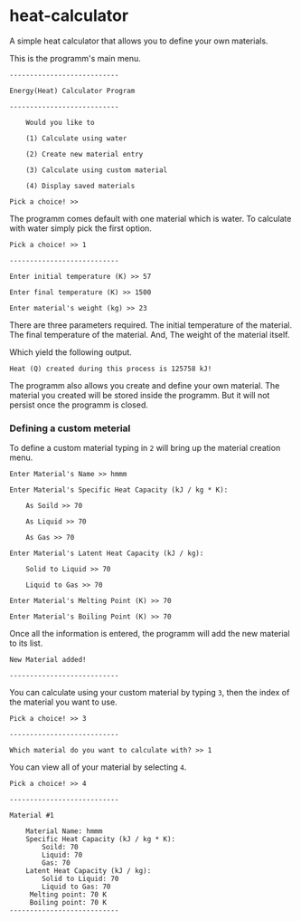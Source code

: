 # heat-calculator
A simple heat calculator that allows you to define your own materials.

This is the programm's main menu.
```
---------------------------

Energy(Heat) Calculator Program

---------------------------

    Would you like to

    (1) Calculate using water

    (2) Create new material entry

    (3) Calculate using custom material

    (4) Display saved materials

Pick a choice! >>
```
The programm comes default with one material which is water.
To calculate with water simply pick the first option.
```
Pick a choice! >> 1

---------------------------

Enter initial temperature (K) >> 57

Enter final temperature (K) >> 1500

Enter material's weight (kg) >> 23
```
There are three parameters required. The initial temperature of the material.
The final temperature of the material. And, The weight of the material itself.

Which yield the following output.
```
Heat (Q) created during this process is 125758 kJ!
```

The programm also allows you create and define your own material.
The material you created will be stored inside the programm.
But it will not persist once the programm is closed.

### Defining a custom meterial
To define a custom material typing in `2`
will bring up the material creation menu.
```
Enter Material's Name >> hmmm  

Enter Material's Specific Heat Capacity (kJ / kg * K): 

    As Soild >> 70

    As Liquid >> 70

    As Gas >> 70

Enter Material's Latent Heat Capacity (kJ / kg): 

    Solid to Liquid >> 70

    Liquid to Gas >> 70

Enter Material's Melting Point (K) >> 70

Enter Material's Boiling Point (K) >> 70
```
Once all the information is entered, the programm will add the new material to its list.
```
New Material added!

---------------------------
```
You can calculate using your custom material by typing `3`, then the index of the material you want to use.
```
Pick a choice! >> 3

---------------------------

Which material do you want to calculate with? >> 1
```
You can view all of your material by selecting `4`.
```
Pick a choice! >> 4

---------------------------

Material #1

    Material Name: hmmm
    Specific Heat Capacity (kJ / kg * K): 
        Soild: 70
        Liquid: 70
        Gas: 70
    Latent Heat Capacity (kJ / kg): 
        Solid to Liquid: 70
        Liquid to Gas: 70
     Melting point: 70 K
     Boiling point: 70 K
---------------------------
```
